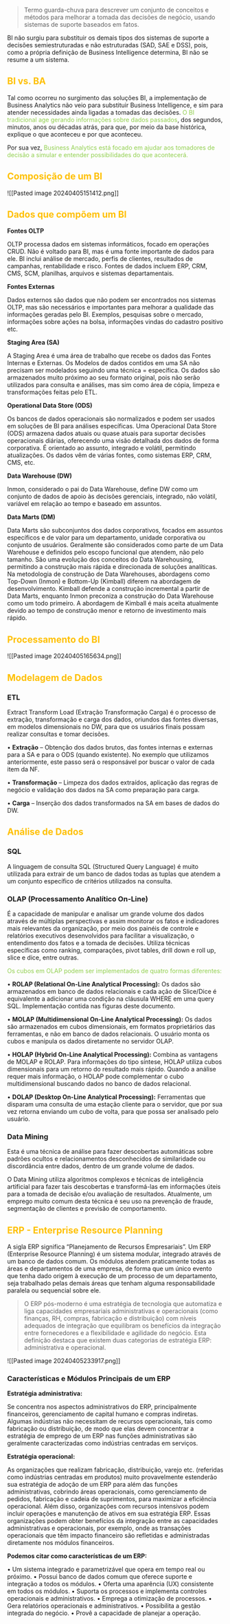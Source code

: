 
> Termo guarda-chuva para descrever um conjunto de conceitos e métodos para melhorar a tomada das decisões de negócio, usando sistemas de suporte baseados em fatos.

BI não surgiu para substituir os demais tipos dos sistemas de suporte a decisões semiestruturadas e não estruturadas (SAD, SAE e DSS), pois, como a própria definição de Business Intelligence determina, BI não se resume a um sistema.

## <span style="color:#ffc000">BI vs. BA</span>

Tal como ocorreu no surgimento das soluções BI, a implementação de  Business Analytics não veio para substituir Business Intelligence, e sim para atender necessidades ainda ligadas a tomadas das decisões. <span style="color:#92d050">O BI tradicional age gerando informações sobre dados passados</span>, dos segundos, minutos, anos ou décadas atrás, para que, por meio da base histórica, explique o que aconteceu e por que aconteceu.

Por sua vez, <span style="color:#92d050">Business Analytics está focado em ajudar aos tomadores de decisão a simular e entender possibilidades do que acontecerá.</span>

## <span style="color:#ffc000">Composição de um BI</span>

![[Pasted image 20240405151412.png]]

## <span style="color:#ffc000">Dados que compõem um BI</span>

**Fontes OLTP**
  
OLTP processa dados em sistemas informáticos, focado em operações CRUD. Não é voltado para BI, mas é uma fonte importante de dados para ele. BI inclui análise de mercado, perfis de clientes, resultados de campanhas, rentabilidade e risco. Fontes de dados incluem ERP, CRM, CMS, SCM, planilhas, arquivos e sistemas departamentais.

**Fontes Externas**

Dados externos são dados que não podem ser encontrados nos sistemas OLTP, mas são necessários e importantes para melhorar a qualidade das informações geradas pelo BI. Exemplos, pesquisas sobre o mercado, informações sobre ações na bolsa, informações vindas do cadastro positivo etc.

**Staging Area (SA)**

A Staging Area é uma área de trabalho que recebe os dados das Fontes Internas e Externas. Os Modelos de dados contidos em uma SA não precisam ser modelados seguindo uma técnica = específica. Os dados são armazenados muito próximo ao seu formato original, pois não serão utilizados para consulta e análises, mas sim como área de cópia, limpeza e transformações feitas pelo ETL.

**Operational Data Store (ODS)**
  
Os bancos de dados operacionais são normalizados e podem ser usados em soluções de BI para análises específicas. Uma Operacional Data Store (ODS) armazena dados atuais ou quase atuais para suportar decisões operacionais diárias, oferecendo uma visão detalhada dos dados de forma corporativa. É orientado ao assunto, integrado e volátil, permitindo atualizações. Os dados vêm de várias fontes, como sistemas ERP, CRM, CMS, etc.

**Data Warehouse (DW)**

Inmon, considerado o pai do Data Warehouse, define DW como um conjunto de dados de apoio às decisões gerenciais, integrado, não volátil, variável em relação ao tempo e baseado em assuntos.

**Data Marts (DM)**
  
Data Marts são subconjuntos dos dados corporativos, focados em assuntos específicos e de valor para um departamento, unidade corporativa ou conjunto de usuários. Geralmente são considerados como parte de um Data Warehouse e definidos pelo escopo funcional que atendem, não pelo tamanho. São uma evolução dos conceitos do Data Warehousing, permitindo a construção mais rápida e direcionada de soluções analíticas. Na metodologia de construção de Data Warehouses, abordagens como Top-Down (Inmon) e Bottom-Up (Kimball) diferem na abordagem de desenvolvimento. Kimball defende a construção incremental a partir de Data Marts, enquanto Inmon preconiza a construção do Data Warehouse como um todo primeiro. A abordagem de Kimball é mais aceita atualmente devido ao tempo de construção menor e retorno de investimento mais rápido.

## <span style="color:#ffc000">Processamento do BI</span>

![[Pasted image 20240405165634.png]]

## <span style="color:#ffc000">Modelagem de Dados</span>

### ETL

Extract Transform Load (Extração Transformação Carga) é o processo de extração, transformação e carga dos dados, oriundos das fontes diversas, em modelos dimensionais no DW, para que os usuários finais possam realizar consultas e tomar decisões.

• **Extração** – Obtenção dos dados brutos, das fontes internas e externas para a SA e para o ODS (quando existente). No exemplo que utilizamos anteriormente, este passo será o responsável por buscar o valor de cada item da NF.

• **Transformação** – Limpeza dos dados extraídos, aplicação das regras de negócio e validação dos dados na SA como preparação para carga.

• **Carga** – Inserção dos dados transformados na SA em bases de dados do DW.

## <span style="color:#ffc000">Análise de Dados</span>

### SQL

A linguagem de consulta SQL (Structured Query Language) é muito utilizada para extrair de um banco de dados todas as tuplas que atendem a um conjunto específico de critérios utilizados na consulta.

### OLAP (Processamento Analítico On-Line)

É a capacidade de manipular e analisar um grande volume dos dados através de múltiplas perspectivas e assim monitorar os fatos e indicadores mais relevantes da organização, por meio dos painéis de controle e relatórios executivos desenvolvidos para facilitar a visualização, o entendimento dos fatos e a tomada de decisões. Utiliza técnicas específicas como ranking, comparações, pivot tables, drill down e roll up, slice e dice, entre outras.

<span style="color:#92d050">Os cubos em OLAP podem ser implementados de quatro formas diferentes:</span>

• **ROLAP (Relational On-Line Analytical Processing):** Os dados são armazenados em banco de dados relacionais e cada ação de Slice/Dice é equivalente a adicionar uma condição na cláusula WHERE em uma query SQL. Implementação contida nas figuras deste documento.

• **MOLAP (Multidimensional On-Line Analytical Processing):** Os dados são armazenados em cubos dimensionais, em formatos proprietários das ferramentas, e não em banco de dados relacionais. O usuário monta os cubos e manipula os dados diretamente no servidor OLAP.

• **HOLAP (Hybrid On-Line Analytical Processing):** Combina as vantagens de MOLAP e ROLAP. Para informações do tipo síntese, HOLAP utiliza cubos dimensionais para um retorno do resultado mais rápido. Quando a análise requer mais informação, o HOLAP pode complementar o cubo multidimensional buscando dados no banco de dados relacional.

• **DOLAP (Desktop On-Line Analytical Processing):** Ferramentas que disparam
uma consulta de uma estação cliente para o servidor, que por sua vez retorna
enviando um cubo de volta, para que possa ser analisado pelo usuário.

### Data Mining

Esta é uma técnica de análise para fazer descobertas automáticas sobre padrões ocultos e relacionamentos desconhecidos de similaridade ou discordância entre dados, dentro de um grande volume de dados.

O Data Mining utiliza algoritmos complexos e técnicas de inteligência artificial para fazer tais descobertas e transformá-las em informações úteis para a tomada de decisão e/ou avaliação de resultados. Atualmente, um emprego muito comum desta técnica é seu uso na prevenção de fraude, segmentação de clientes e previsão de comportamento.

## <span style="color:#ffc000">ERP - Enterprise Resource Planning</span>

A sigla ERP significa “Planejamento de Recursos Empresariais”. Um ERP (Enterprise Resource Planning) é um sistema modular, integrado através de um banco de dados comum. Os módulos atendem praticamente todas as áreas e departamentos de uma empresa, de forma que um único evento que tenha dado origem à execução de um processo de um departamento, seja trabalhado pelas demais áreas que tenham alguma responsabilidade paralela ou sequencial sobre ele.

> O ERP pós-moderno é uma estratégia de tecnologia que automatiza e liga capacidades empresariais administrativas e operacionais (como finanças, RH, compras, fabricação e distribuição) com níveis adequados de integração que equilibram os benefícios da integração entre fornecedores e a flexibilidade e agilidade do negócio. Esta definição destaca que existem duas categorias de estratégia ERP: administrativa e operacional.

![[Pasted image 20240405233917.png]]

### Características e Módulos Principais de um ERP

**Estratégia administrativa:**

Se concentra nos aspectos administrativos do ERP, principalmente financeiros, gerenciamento de capital humano e compras indiretas. Algumas indústrias não necessitam de recursos operacionais, tais como fabricação ou distribuição, de modo que elas devem concentrar a estratégia de emprego de um ERP nas funções administrativas são geralmente caracterizadas como indústrias centradas em serviços.

**Estratégia operacional:**

As organizações que realizam fabricação, distribuição, varejo etc. (referidas como indústrias centradas em produtos) muito provavelmente estenderão sua estratégia de adoção de um ERP para além das funções administrativas, cobrindo áreas operacionais, como gerenciamento de pedidos, fabricação e cadeia de suprimentos, para maximizar a eficiência operacional. Além disso, organizações com recursos intensivos podem incluir operações e manutenção de ativos em sua
estratégia ERP. Essas organizações podem obter benefícios da integração entre as capacidades administrativas e operacionais, por exemplo, onde as transações operacionais que têm impacto financeiro são refletidas e administradas diretamente nos módulos financeiros.

**Podemos citar como características de um ERP:**

• Um sistema integrado e parametrizável que opera em tempo real ou próximo.
• Possui banco de dados comum que oferece suporte e integração a todos os módulos.
• Oferta uma aparência (UX) consistente em todos os módulos.
• Suporta os processos e implementa controles operacionais e administrativos.
• Emprega a otimização de processos.
• Gera relatórios operacionais e administrativos.
• Possibilita a gestão integrada do negócio.
• Provê a capacidade de planejar a operação.

